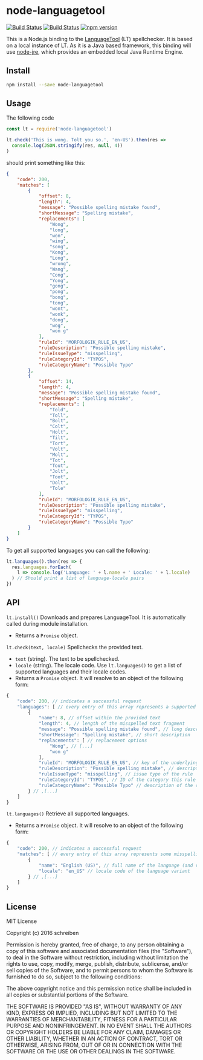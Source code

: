 # node-languagetool

[![Build Status](https://ci.appveyor.com/api/projects/status/github/schreiben/node-languagetool?svg=true)](https://ci.appveyor.com/project/tilmankamp/node-languagetool)
[![Build Status](https://travis-ci.org/schreiben/node-languagetool.svg?branch=master)](https://travis-ci.org/schreiben/node-languagetool)
[![npm version](https://badge.fury.io/js/node-languagetool.svg)](https://www.npmjs.com/package/node-languagetool)

This is a Node.js binding to the [LanguageTool](https://languagetool.org/) (LT)
spellchecker. It is based on a local instance of LT.
As it is a Java based framework, this binding will use
[node-jre](https://github.com/schreiben/node-jre/), which provides an embedded
local Java Runtime Engine.

## Install

```bash
npm install --save node-languagetool
```

## Usage

The following code

```javascript
const lt = require('node-languagetool')

lt.check('This is wong. Tolt you so.', 'en-US').then(res =>
  console.log(JSON.stringify(res, null, 4))
)
```

should print something like this:

```JSON
{
    "code": 200,
    "matches": [
        {
            "offset": 8,
            "length": 4,
            "message": "Possible spelling mistake found",
            "shortMessage": "Spelling mistake",
            "replacements": [
                "Wong",
                "long",
                "won",
                "wing",
                "song",
                "Kong",
                "Long",
                "wrong",
                "Wang",
                "Cong",
                "Yong",
                "gong",
                "pong",
                "bong",
                "tong",
                "wont",
                "wonk",
                "dong",
                "wog",
                "won g"
            ],
            "ruleId": "MORFOLOGIK_RULE_EN_US",
            "ruleDescription": "Possible spelling mistake",
            "ruleIssueType": "misspelling",
            "ruleCategoryId": "TYPOS",
            "ruleCategoryName": "Possible Typo"
        },
        {
            "offset": 14,
            "length": 4,
            "message": "Possible spelling mistake found",
            "shortMessage": "Spelling mistake",
            "replacements": [
                "Told",
                "Toll",
                "Bolt",
                "Colt",
                "Holt",
                "Tilt",
                "Tort",
                "Volt",
                "Molt",
                "Tot",
                "Tout",
                "Jolt",
                "Toot",
                "Dolt",
                "Tole"
            ],
            "ruleId": "MORFOLOGIK_RULE_EN_US",
            "ruleDescription": "Possible spelling mistake",
            "ruleIssueType": "misspelling",
            "ruleCategoryId": "TYPOS",
            "ruleCategoryName": "Possible Typo"
        }
    ]
}
```

To get all supported languages you can call the following:

```javascript
lt.languages().then(res => {
  res.languages.forEach(
    l => console.log('Language: ' + l.name + ' Locale: ' + l.locale)
  ) // Should print a list of language-locale pairs
})
```

## API

`lt.install()` Downloads and prepares LanguageTool.
It is automatically called during module installation.

- Returns a `Promise` object.

`lt.check(text, locale)` Spellchecks the provided text.

- `text` (string). The text to be spellchecked.
- `locale` (string). The locale code. Use `lt.languages()` to get a list of supported languages and their locale codes.
- Returns a `Promise` object. It will resolve to an object of the following form:

```javascript
{
    "code": 200, // indicates a successful request
    "languages": [ // every entry of this array represents a supported language
        {
            "name": 8, // offset within the provided text
            "length": 4, // length of the misspelled text fragment
            "message": "Possible spelling mistake found", // long description
            "shortMessage": "Spelling mistake", // short description
            "replacements": [ // replacement options
                "Wong", // [...]
                "won g"
            ],
            "ruleId": "MORFOLOGIK_RULE_EN_US", // key of the underlying rule
            "ruleDescription": "Possible spelling mistake", // description of the rule
            "ruleIssueType": "misspelling", // issue type of the rule
            "ruleCategoryId": "TYPOS", // ID of the category this rule belongs to
            "ruleCategoryName": "Possible Typo" // description of the category this rule belongs to
        } // ,[...]
    ]
}
```

`lt.languages()` Retrieve all supported languages.

- Returns a `Promise` object. It will resolve to an object of the following form:

```javascript
{
    "code": 200, // indicates a successful request
    "matches": [ // every entry of this array represents some misspelling
        {
            "name": "English (US)", // full name of the language (and variant)
            "locale": "en_US" // locale code of the language variant
        } // ,[...]
    ]
}
```

## License

MIT License

Copyright (c) 2016 schreiben

Permission is hereby granted, free of charge, to any person obtaining a copy
of this software and associated documentation files (the "Software"), to deal
in the Software without restriction, including without limitation the rights
to use, copy, modify, merge, publish, distribute, sublicense, and/or sell
copies of the Software, and to permit persons to whom the Software is
furnished to do so, subject to the following conditions:

The above copyright notice and this permission notice shall be included in all
copies or substantial portions of the Software.

THE SOFTWARE IS PROVIDED "AS IS", WITHOUT WARRANTY OF ANY KIND, EXPRESS OR
IMPLIED, INCLUDING BUT NOT LIMITED TO THE WARRANTIES OF MERCHANTABILITY,
FITNESS FOR A PARTICULAR PURPOSE AND NONINFRINGEMENT. IN NO EVENT SHALL THE
AUTHORS OR COPYRIGHT HOLDERS BE LIABLE FOR ANY CLAIM, DAMAGES OR OTHER
LIABILITY, WHETHER IN AN ACTION OF CONTRACT, TORT OR OTHERWISE, ARISING FROM,
OUT OF OR IN CONNECTION WITH THE SOFTWARE OR THE USE OR OTHER DEALINGS IN THE
SOFTWARE.
